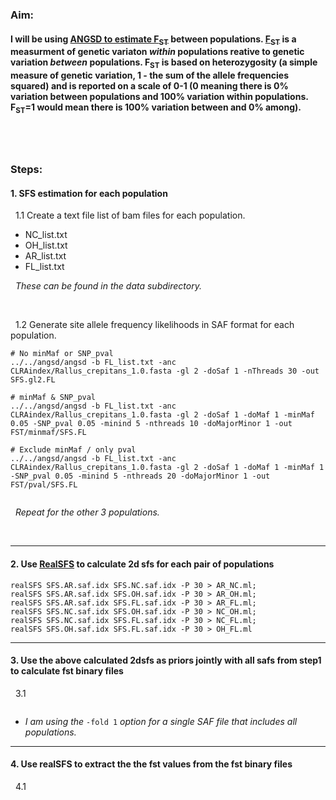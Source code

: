 
### Aim: 
#### I will be using [ANGSD to estimate F<sub>ST</sub>](http://www.popgen.dk/angsd/index.php/Fst) between populations. [F<sub>ST</sub>](https://www.nature.com/articles/nrg2611) is a measurment of genetic variaton *within* populations reative to genetic variation *between* populations.  F<sub>ST</sub> is based on heterozygosity (a simple measure of genetic variation, 1 - the sum of the allele frequencies squared) and is reported on a scale of 0-1 (0 meaning there is 0% variation between populations and 100% variation within populations.  F<sub>ST</sub>=1  would mean there is 100% variation between and 0% among).
&nbsp;
---
### Steps:  
#### 1. SFS estimation for each population
&nbsp; 1.1 Create a text file list of bam files for each population. 
- NC_list.txt
- OH_list.txt
- AR_list.txt
- FL_list.txt  

&nbsp; *These can be found in the data subdirectory.*
      
&nbsp;

&nbsp; 1.2 Generate site allele frequency likelihoods in SAF format for each population.
```
# No minMaf or SNP_pval
../../angsd/angsd -b FL_list.txt -anc CLRAindex/Rallus_crepitans_1.0.fasta -gl 2 -doSaf 1 -nThreads 30 -out SFS.gl2.FL

# minMaf & SNP_pval 
../../angsd/angsd -b FL_list.txt -anc CLRAindex/Rallus_crepitans_1.0.fasta -gl 2 -doSaf 1 -doMaf 1 -minMaf 0.05 -SNP_pval 0.05 -minind 5 -nthreads 10 -doMajorMinor 1 -out FST/minmaf/SFS.FL

# Exclude minMaf / only pval
../../angsd/angsd -b FL_list.txt -anc CLRAindex/Rallus_crepitans_1.0.fasta -gl 2 -doSaf 1 -doMaf 1 -minMaf 1 -SNP_pval 0.05 -minind 5 -nthreads 20 -doMajorMinor 1 -out FST/pval/SFS.FL


```

&nbsp; *Repeat for the other 3 populations.*

&nbsp;

---

#### 2. Use [RealSFS](http://www.popgen.dk/angsd/index.php/RealSFS) to calculate 2d sfs for each pair of populations
```
realSFS SFS.AR.saf.idx SFS.NC.saf.idx -P 30 > AR_NC.ml;
realSFS SFS.AR.saf.idx SFS.OH.saf.idx -P 30 > AR_OH.ml; 
realSFS SFS.AR.saf.idx SFS.FL.saf.idx -P 30 > AR_FL.ml; 
realSFS SFS.NC.saf.idx SFS.OH.saf.idx -P 30 > NC_OH.ml; 
realSFS SFS.NC.saf.idx SFS.FL.saf.idx -P 30 > NC_FL.ml; 
realSFS SFS.OH.saf.idx SFS.FL.saf.idx -P 30 > OH_FL.ml

```

---
#### 3. Use the above calculated 2dsfs as priors jointly with all safs from step1 to calculate fst binary files
&nbsp; 3.1
```
```
- *I am using the* `-fold 1` *option for a single SAF file that includes all populations.*

---
#### 4. Use realSFS to extract the the fst values from the fst binary files
&nbsp; 4.1


